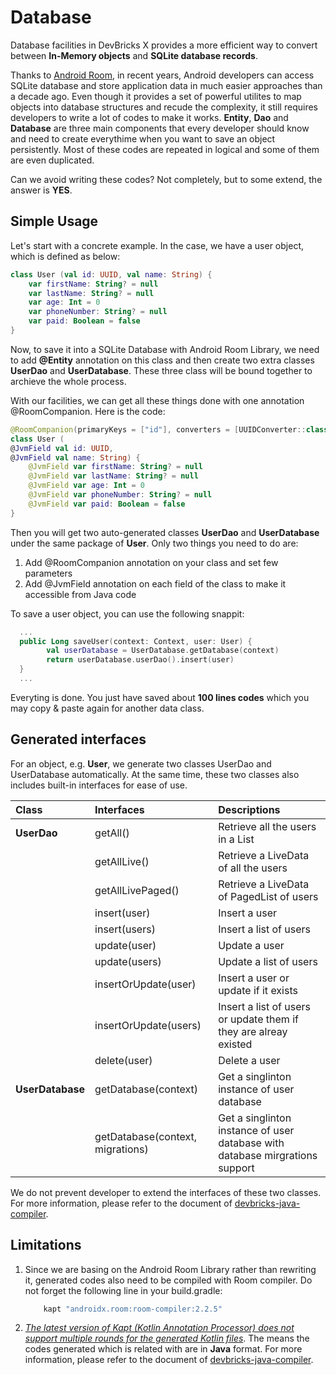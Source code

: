 # Database
Database facilities in DevBricks X provides a more efficient way to convert between **In-Memory objects** and **SQLite database records**. 

Thanks to [Android Room](https://developer.android.com/topic/libraries/architecture/room), in recent years, Android developers can access SQLite database and store application data in much easier approaches than a decade ago. Even though it provides a set of powerful utilites to map objects into database structures and recude the complexity, it still requires developers to write a lot of codes to make it works. **Entity**, **Dao** and **Database** are three main components that every developer should know and need to create everythime when you want to save an object persistently. Most of these codes are repeated in logical and some of them are even duplicated. 

Can we avoid writing these codes? Not completely, but to some extend, the answer is **YES**. 

## Simple Usage

Let's start with a concrete example. In the case, we have a user object, which is defined as below:

```kotlin
class User (val id: UUID, val name: String) {
    var firstName: String? = null
    var lastName: String? = null
    var age: Int = 0
    var phoneNumber: String? = null
    var paid: Boolean = false
}
```
Now, to save it into a SQLite Database with Android Room Library, we need to add **@Entity** annotation on this class and then create two extra classes **UserDao** and **UserDatabase**. These three class will be bound together to archieve the whole process. 

With our facilities, we can get all these things done with one annotation @RoomCompanion. Here is the code:

```kotlin
@RoomCompanion(primaryKeys = ["id"], converters = [UUIDConverter::class])
class User (
@JvmField val id: UUID,
@JvmField val name: String) {
    @JvmField var firstName: String? = null
    @JvmField var lastName: String? = null
    @JvmField var age: Int = 0
    @JvmField var phoneNumber: String? = null
    @JvmField var paid: Boolean = false
}
```
Then you will get two auto-generated classes **UserDao** and **UserDatabase** under the same package of **User**. Only two things you need to do are:

1. Add @RoomCompanion annotation on your class and set few parameters
2. Add @JvmField annotation on each field of the class to make it accessible from Java code

To save a user object, you can use the following snappit:

```kotlin
  ...
  public Long saveUser(context: Context, user: User) {
        val userDatabase = UserDatabase.getDatabase(context)
        return userDatabase.userDao().insert(user)
  }
  ...
```
Everyting is done. You just have saved about **100 lines codes** which you may copy & paste again for another data class.

## Generated interfaces
For an object, e.g. **User**, we generate two classes UserDao and UserDatabase automatically. At the same time, these two classes also includes built-in interfaces for ease of use.

Class            | Interfaces | Descriptions
:--              | :--        | :--
**UserDao**      | getAll()   | Retrieve all the users in a List   
                 | getAllLive() | Retrieve a LiveData of all the users
                 | getAllLivePaged() | Retrieve a LiveData of PagedList of users
                 | insert(user) | Insert a user
                 | insert(users) | Insert a list of users
                 | update(user) | Update a user
                 | update(users) | Update a list of users
                 | insertOrUpdate(user) | Insert a user or update if it exists
                 | insertOrUpdate(users) | Insert a list of users or update them if they are alreay existed
                 | delete(user) | Delete a user
**UserDatabase** | getDatabase(context) | Get a singlinton instance of user database
                 | getDatabase(context, migrations) | Get a singlinton instance of user database with database mirgrations support

We do not prevent developer to extend the interfaces of these two classes. For more information, please refer to the document of [devbricks-java-compiler](). 

## Limitations
1. Since we are basing on the Android Room Library rather than rewriting it, generated codes also need to be compiled with Room compiler. Do not forget the following line in your build.gradle:
	
	```groovy
	    kapt "androidx.room:room-compiler:2.2.5"
	```

2. *[The latest version of Kapt (Kotlin Annotation Processor) does not support multiple rounds for the generated Kotlin files](https://kotlinlang.org/docs/reference/kapt.html)*. The means the codes generated which is related with are in **Java** format. For more information, please refer to the document of [devbricks-java-compiler](). 

